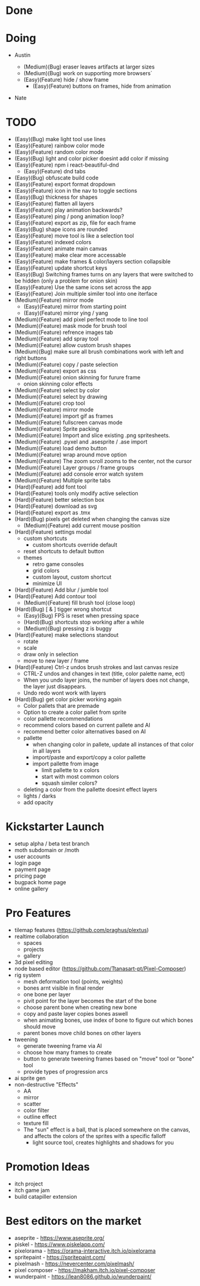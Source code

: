 # Done

# Doing
- Austin
    - (Medium)(Bug) eraser leaves artifacts at larger sizes
    - (Medium)(Bug) work on supporting more browsers`
    - (Easy)(Feature) hide / show frame
        - (Easy)(Feature) buttons on frames, hide from animation

- Nate

# TODO
- (Easy)(Bug) make light tool use lines
- (Easy)(Feature) rainbow color mode
- (Easy)(Feature) random color mode
- (Easy)(Bug) light and color picker doesint add color if missing
- (Easy)(Feature) npm i react-beautiful-dnd
    - (Easy)(Feature) dnd tabs
- (Easy)(Bug) obfuscate build code
- (Easy)(Feature) export format dropdown
- (Easy)(Feature) icon in the nav to toggle sections
- (Easy)(Bug) thickness for shapes
- (Easy)(Feature) flatten all layers
- (Easy)(Feature) play animation backwards?
- (Easy)(Feature) ping / pong animation loop?
- (Easy)(Feature) export as zip, file for each frame
- (Easy)(Bug) shape icons are rounded
- (Easy)(Feature) move tool is like a selection tool
- (Easy)(Feature) indexed colors
- (Easy)(Feature) animate main canvas
- (Easy)(Feature) make clear more accessable
- (Easy)(Feature) make frames & color/layers section collapsible
- (Easy)(Feature) update shortcut keys
- (Easy)(Bug) Switching frames turns on any layers that were switched to be hidden (only a problem for onion skin)
- (Easy)(Feature) Use the same icons set across the app
- (Easy)(Feature) Join multiple similer tool into one iterface
- (Medium)(Feature) mirror mode
    - (Easy)(Feature) mirror from starting point
    - (Easy)(Feature) mirror ying / yang
- (Medium)(Feature) add pixel perfect mode to line tool
- (Medium)(Feature) mask mode for brush tool
- (Medium)(Feature) refrence images tab
- (Medium)(Feature) add spray tool
- (Medium)(Feature) allow custom brush shapes 
- (Medium)(Bug) make sure all brush combinations work with left and right buttons
- (Medium)(Feature) copy / paste selection
- (Medium)(Feature) export as css
- (Medium)(Feature) onion skinning for furure frame
    - onion skinning color effects
- (Medium)(Feature) select by color
- (Medium)(Feature) select by drawing
- (Medium)(Feature) crop tool
- (Medium)(Feature) mirror mode
- (Medium)(Feature) import gif as frames
- (Medium)(Feature) fullscreen canvas mode
- (Medium)(Feature) Sprite packing
- (Medium)(Feature) Import and slice existing .png spritesheets.
- (Medium)(Feature) .pyxel and .asesprite / .ase import
- (Medium)(Feature) load demo button
- (Medium)(Feature) wrap around move option
- (Medium)(Feature) The zoom scroll zooms to the center, not the cursor
- (Medium)(Feature) Layer groups / frame groups
- (Medium)(Feature) add console error watch system
- (Medium)(Feature) Multiple sprite tabs
- (Hard)(Feature) add font tool
- (Hard)(Feature) tools only modify active selection
- (Hard)(Feature) better selection box
- (Hard)(Feature) download as svg
- (Hard)(Feature) export as .tmx
- (Hard)(Bug) pixels get deleted when changing the canvas size
    - (Medium)(Feature) add current mouse position
- (Hard)(Feature) settings modal
    - custom shortcuts 
        - custom shortcuts override default
    - reset shortcuts to default button 
    - themes
        - retro game consoles
        - grid colors
        - custom layout, custom shortcut
        - minimize UI
- (Hard)(Feature) Add blur / jumble tool
- (Hard)(Feature) Add contour tool 
    - (Medium)(Feature) fill brush tool (close loop)
- (Hard)(Bug) [ & ] tigger wrong shortcut
    - (Easy)(Bug) FPS is reset when pressing space
    - (Hard)(Bug) shortcuts stop working after a while
    - (Medium)(Bug) pressing z is buggy
- (Hard)(Feature) make selections standout
    - rotate
    - scale
    - draw only in selection
    - move to new layer / frame
- (Hard)(Feature) Ctrl-z undos brush strokes and last canvas resize
    - CTRL-Z undos and changes in text (title, color palette name, ect)
    - When you undo layer joins, the number of layers does not change, the layer just disappears.
    - Undo redo wont work with layers
- (Hard)(Bug) get color picker working again
    - Color pallets that are premade
    - Option to create a color pallet from sprite
    - color pallette recommendations 
    - recommend colors based on current pallete and AI 
    - recommend better color alternatives based on AI 
    - pallette 
        - when changing color in pallete, update all instances of that color in all layers 
        - import/paste and export/copy a color pallette 
        - import pallette from image 
            - limit pallette to x colors
            - start with most common colors
            - squash similer colors?
    - deleting a color from the pallette doesint effect layers
    - lights / darks 
    - add opacity 

# Kickstarter Launch
- setup alpha / beta test branch
- moth subdomain or /moth
- user accounts
- login page
- payment page
- pricing page
- bugpack home page
- online gallery 

# Pro Features
- tilemap features (https://github.com/praghus/plextus)
- realtime collaboration
    - spaces
    - projects
    - gallery
- 3d pixel editing
- node based editor (https://github.com/Ttanasart-pt/Pixel-Composer)
- rig system 
    - mesh deformation tool (points, weights)
    - bones arnt visible in final render
    - one bone per layer
    - pivit point for the layer becomes the start of the bone
    - choose parent bone when creating new bone
    - copy and paste layer copies bones aswell
    - when animating bones, use index of bone to figure out which bones should move
    - parent bones move child bones on other layers
- tweening
    - generate tweening frame via AI
    - choose how many frames to create
    - button to generate tweening frames based on "move" tool or "bone" tool
    - provide types of progression arcs
- ai sprite gen
- non-destructive "Effects"
    - AA
    - mirror
    - scatter
    - color filter
    - outline effect
    - texture fill
    - The "sun" effect is a ball, that is placed somewhere on the canvas, and affects the colors of the sprites with a specific falloff
        - light source tool, creates highlights and shadows for you 

# Promotion Ideas
- itch project
- itch game jam
- build catapiller extension

# Best editors on the market
- aseprite - https://www.aseprite.org/
- piskel - https://www.piskelapp.com/
- pixelorama - https://orama-interactive.itch.io/pixelorama
- spritepaint - https://spritepaint.com/
- pixelmash - https://nevercenter.com/pixelmash/
- pixel composer - https://makham.itch.io/pixel-composer
- wunderpaint - https://lean8086.github.io/wunderpaint/
